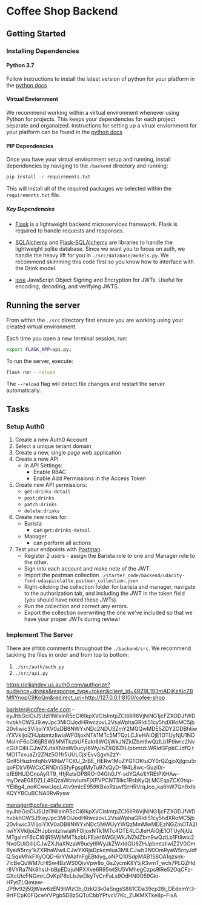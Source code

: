 # Coffee Shop Backend

## Getting Started

### Installing Dependencies

#### Python 3.7

Follow instructions to install the latest version of python for your platform in the [python docs](https://docs.python.org/3/using/unix.html#getting-and-installing-the-latest-version-of-python)

#### Virtual Enviornment

We recommend working within a virtual environment whenever using Python for projects. This keeps your dependencies for each project separate and organaized. Instructions for setting up a virual enviornment for your platform can be found in the [python docs](https://packaging.python.org/guides/installing-using-pip-and-virtual-environments/)

#### PIP Dependencies

Once you have your virtual environment setup and running, install dependencies by naviging to the `/backend` directory and running:

```bash
pip install -r requirements.txt
```

This will install all of the required packages we selected within the `requirements.txt` file.

##### Key Dependencies

- [Flask](http://flask.pocoo.org/)  is a lightweight backend microservices framework. Flask is required to handle requests and responses.

- [SQLAlchemy](https://www.sqlalchemy.org/) and [Flask-SQLAlchemy](https://flask-sqlalchemy.palletsprojects.com/en/2.x/) are libraries to handle the lightweight sqlite database. Since we want you to focus on auth, we handle the heavy lift for you in `./src/database/models.py`. We recommend skimming this code first so you know how to interface with the Drink model.

- [jose](https://python-jose.readthedocs.io/en/latest/) JavaScript Object Signing and Encryption for JWTs. Useful for encoding, decoding, and verifying JWTS.

## Running the server

From within the `./src` directory first ensure you are working using your created virtual environment.

Each time you open a new terminal session, run:

```bash
export FLASK_APP=api.py;
```

To run the server, execute:

```bash
flask run --reload
```

The `--reload` flag will detect file changes and restart the server automatically.

## Tasks

### Setup Auth0

1. Create a new Auth0 Account
2. Select a unique tenant domain
3. Create a new, single page web application
4. Create a new API
    - in API Settings:
        - Enable RBAC
        - Enable Add Permissions in the Access Token
5. Create new API permissions:
    - `get:drinks-detail`
    - `post:drinks`
    - `patch:drinks`
    - `delete:drinks`
6. Create new roles for:
    - Barista
        - can `get:drinks-detail`
    - Manager
        - can perform all actions
7. Test your endpoints with [Postman](https://getpostman.com). 
    - Register 2 users - assign the Barista role to one and Manager role to the other.
    - Sign into each account and make note of the JWT.
    - Import the postman collection `./starter_code/backend/udacity-fsnd-udaspicelatte.postman_collection.json`
    - Right-clicking the collection folder for barista and manager, navigate to the authorization tab, and including the JWT in the token field (you should have noted these JWTs). 
    - Run the collection and correct any errors.
    - Export the collection overwriting the one we've included so that we have your proper JWTs during review!

### Implement The Server

There are `@TODO` comments throughout the `./backend/src`. We recommend tackling the files in order and from top to bottom:

1. `./src/auth/auth.py`
2. `./src/api.py`

https://elijahdev.us.auth0.com/authorize?audience=drinks&response_type=token&client_id=4RZ9L193mADjKzXicZBMfIYnopC9KoQm&redirect_uri=http://127.0.0.1:8100/cofee-shop

barister@cofee-cafe.com - 
eyJhbGciOiJSUzI1NiIsInR5cCI6IkpXVCIsImtpZCI6IlR6VjNiNG1jcFZXODJfWDhvbkhOWSJ9.eyJpc3MiOiJodHRwczovL2VsaWphaGRldi51cy5hdXRoMC5jb20vIiwic3ViIjoiYXV0aDB8NWYxNDc2NDU3ZmY2MGQwMDE5ZDY2ODBhIiwiYXVkIjoiZHJpbmtzIiwiaWF0IjoxNTk1MTc5MTQzLCJleHAiOjE1OTUyNjU1NDMsImF6cCI6IjRSWjlMMTkzbUFEakt6WGljWkJNZklZbm9wQzlLb1FtIiwic2NvcGUiOiIiLCJwZXJtaXNzaW9ucyI6WyJnZXQ6ZHJpbmtzLWRldGFpbCJdfQ.tMO1TxxuaZr2ZNz5G1fr5UULCjsIEvvSgvh2zY-Gnlf5HuzImfqNxVRNaVTCKU_2rBE_HERw1MuZYGTOKtuOY0rQZgjoXjlgcu5rqoFDlrV6WCxCRNDn5SfyFgsgIMyTu97xQyD-194L8wc-Guzi0r-ofE9HUDCnoAyRT9_HfjRatsOP8RO-04Gh0JY-sdYGAe1iYREtPXHAw-myDeaE08DZLL49QzaWcnvIumFjXPVPCNT5Ikc1RsbKyQLMCEqaZCK0tsp-YEI8g4_noKCwwUqqL4tv9mIcE959KBxoRzuvfSrHRVrqJco_ka6hW7Qn9xIbKQYYBCuBCNA0RvRysw

manager@cofee-cafe.com
eyJhbGciOiJSUzI1NiIsInR5cCI6IkpXVCIsImtpZCI6IlR6VjNiNG1jcFZXODJfWDhvbkhOWSJ9.eyJpc3MiOiJodHRwczovL2VsaWphaGRldi51cy5hdXRoMC5jb20vIiwic3ViIjoiYXV0aDB8NWYxNDc5MWUyYWQzMmMwMDEzNGZmOTA2IiwiYXVkIjoiZHJpbmtzIiwiaWF0IjoxNTk1MTc4OTE4LCJleHAiOjE1OTUyNjUzMTgsImF6cCI6IjRSWjlMMTkzbUFEakt6WGljWkJNZklZbm9wQzlLb1FtIiwic2NvcGUiOiIiLCJwZXJtaXNzaW9ucyI6WyJkZWxldGU6ZHJpbmtzIiwiZ2V0OmRyaW5rcy1kZXRhaWwiLCJwYXRjaDpkcmlua3MiLCJwb3N0OmRyaW5rcyJdfQ.SqkMhkFXyOQD-6rYWAafnFgEBtdyg_oNPQ10SdpMAB1S6OA1qzsnk-7lcBeQuWM7cHlSw4BzWS0QivVpw8o_GsZycmK8Y5jR3vmT_wch7PLQZHdr8VYRa7Nk8hsU-bBpEDajuNPXXve6R95wISU5VMhegCzps9lRe52OqCFz-GXcUtcFNGmrLOvKpP8cLbJwDkyTvCnFaLs9OdHN0O59Gki-HFytZLQmtaw-JP9v92j50jWsw6zEN9lWlzOb_0zkQ3k0aSngsS881CDa39cp28i_DEdemYI3-9rtFCpK0FQcwVVPgb5DBz5QTuCbbYPfvcV7Kc_ZUKMXTke8p-FixA
